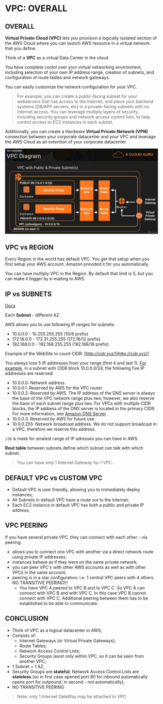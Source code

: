 # VPC: OVERALL


## OVERALL

**Virtual Private Cloud (VPC)** lets you provision a logically isolated section of the AWS Cloud where you can launch AWS resource in a virtual network that you define.

Think of a **VPC** as a virtual Data Center in the cloud.

You have complete contol over your virtual networking environment, including selection of your own IP address range, creation of subnets, and configuration of route tables and network gateways.

You can easily customize the network configuration for your VPC. 

> For example, you can create a public-facing subnet for your webservers that has access to the Internet, and place your backend systems (DB/APP servers, etc) in a private-facing subnets with no Internet access. You can leverage multiply layers of security, including security groups and network access control lists, to help control access to EC2 instances in each subnet.

Additionally, you can create a Hardware **Virtual Private Network (VPN)** connection between your corporate datacenter and your VPC and leverage the AWS Cloud as an extention of your corporate datacenter.



![VPC](https://github.com/propalparolnapervom/OVERALL/blob/master/Pictures/VPC_DIAGRAM.JPG "The VPC diagram")



## VPC vs REGION

Every Region in the world has default VPC. You get that setup when you first setup your AWS account. Amazon provided it for you automatically.

You can have multiply VPC in the Region. By default that limit is 5, but you can make it bigger by e-mailing to AWS.


## IP vs SUBNETS

[Docs](https://docs.aws.amazon.com/vpc/latest/userguide/VPC_Subnets.html)

Each **Subnet** - different AZ.

AWS allows you to use following IP ranges for subnets:

  - 10.0.0.0 - 10.255.255.255 (10/8 prefix)
  - 172.16.0.0 - 172.31.255.255 (172.16/12 prefix)
  - 192.168.0.0 - 192.168.255.255 (192.168/16 prefix)
  
Example of the WebSite to count CIDR: [http://cidr.xyz/](http://cidr.xyz/)

You always lose 5 IP addresses from your range (first 4 and last 1). [For example](https://docs.aws.amazon.com/vpc/latest/userguide/VPC_Subnets.html#VPC_Sizing), in a subnet with CIDR block 10.0.0.0/24, the following five IP addresses are reserved:
  - 10.0.0.0: Network address.
  - 10.0.0.1: Reserved by AWS for the VPC router.
  - 10.0.0.2: Reserved by AWS. The IP address of the DNS server is always the base of the VPC network range plus two; however, we also reserve the base of each subnet range plus two. For VPCs with multiple CIDR blocks, the IP address of the DNS server is located in the primary CIDR. For more information, see [Amazon DNS Server](https://docs.aws.amazon.com/vpc/latest/userguide/VPC_DHCP_Options.html#AmazonDNS).
  - 10.0.0.3: Reserved by AWS for future use.
  - 10.0.0.255: Network broadcast address. We do not support broadcast in a VPC, therefore we reserve this address.



`/28` is mask for smalest range of IP adresses you can have in AWS.

**Rout table** between subnets define which subnet can talk with which subnet.

> You can have only 1 Internet Gateway for 1 VPC.


## DEFAULT VPC vs CUSTOM VPC

  - Default VPC is user friendly, allowing you to immediately deploy instances;
  - All Subnets in default VPC have a route out to the Internet;
  - Each EC2 instance in default VPC has both a public and private IP address;



## VPC PEERING

If you have several private VPC, they can connect with each other - via peering.

  - allows you to connect one VPC with another via a direct network route using private IP addresses;
  - instances behave as if they were on the same private network;
  - you can peer VPC's with other AWS accounts as well as with other VPCs in the same account;
  - peering is in a star configuration: i.e. 1 central VPC peers with 4 others. NO TRANSITIVE PEERING!!!
    - You have VPC A peered to VPC B and to VPC C. So VPC A can connect with VPC B and with VPC C. In this case VPC B cannot connect with VPC C. Additional peering between them has to be established to be able to communicate.



## CONCLUSION

   - Think of VPC as a logical datacenter in AWS;
   - Consists of:
      - Internet Gateways (or Virtual Private Gateways);
      - Route Tables;
      - Network Access Control Lists;
      - Security Groups (exist only within VPC, so it can be seen from another VPC;
   - 1 Subnet = 1 AZ;
   - Security Groups are **stateful**; Network Access Control Lists are **stateless** (so in first case opened port 80 for inbound automatically opens port for outpound, in second - not automatically);
   - NO TRANSITIVE PEERING

> Note: only 1 Internet GateWay may be attached to VPC

































